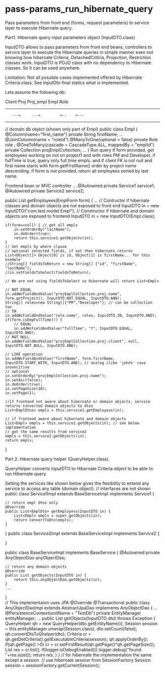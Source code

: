 pass-params_run_hibernate_query
===============================

Pass parameters from front end (forms, request parameters) to service layer to execute Hibernate query.

 
Part1. Hibernate query input parameters object (InputDTO.class)

InputDTO allows to pass parameters from front end beans, controllers to service layer to execute the Hibernate queries
in simple manner even not knowing how hibernate Criteria, DetachedCritiria, Projection, Restriction classes work.
InputDTO is POJO class with no dependency to Hibernate classes. So it can be used anywhere.

Limitation: Not all possible cases implemented offered by Hibernate Criteria.class. 
			See InputDto final statics what is implemented.

Lets assume the following db:

Client      Proj    Proj_empl   Empl    Role
-------	    ----    ---------   ----    -----
       ---<     ---<         >--    >---
-------	    ----    ---------   ----    ------
 // domain db object (shown only part of Empl)
 public class Empl {
	 @Column(name="first_name")
    private String firstName;
	...
	@JoinColumn(name = "roleId")
    @ManyToOne(optional = false)
    private Role role ;
    @OneToMany(cascade = CascadeType.ALL, mappedBy = "emplId")
    private Collection<ProjEmpl> projEmplCollection;
	...
 }
 Run query
 if form provided, get employees working on not on project1 and with roles PM and Developer, if fullTime is true,
 query only full time empls. and if client FK is not null and first name starts with form.getFirstName()  order by project name descending.
 if form is not provided, return all employees sorted by last name.
 
 Frontend bean or MVC controller
 ...
 @Autowired
	private Service1 service1;
@Autowired
	private Service2 service2;
 
 public List<Empl> getEmployees(EmplForm form) {
	...
	// Contructor if hibernate classes and domain objects are not exposed to front end
	InputDTO in = new InputDTO("com.test.model.Empl"); 
	// Constructor if hibernate and domain objects are exposed to frontend
	InputDTO in = new InputDTO(Empl.class);
	
	if(form==null) { // get all empls
		in.setOrderBy("lastName");
		in.doOrder(true);
		return this.service1.getObjects(in);
	}
	// Get empls by where clause
	// optional selected fields, if set then hibernate returns List<Object[]> Object[0] is id, Object[1] is firstName... for this example
	//String[] fieldsToReturn = new String[] {"id", "firstName", "lastName"};
	//in.setFieldsToSelect(fieldsToReturn);
	
	// We are not using fieldsToSelect so Hibernate will return List<Empl>
	
	// NOT EQUAL
	in.addWcFieldAndValue("projEmplCollection.proj.name", form.getProject(), InputDTO.NOT_EQUAL, InputDTO.AND);
	String[] roles=new String[]{"PM","Developer"}; // can be collection too
	// IN
	in.addWcFieldAndValue("role.name", roles, InputDTO.IN, InputDTO.AND);
	if(form.isEmpFullTime()) {
		// EQUAL
		in.addWcFieldAndValue("fullTime", "Y", InputDTO.EQUAL, InputDTO.AND);
	// NOT NULL
	in.addWcFieldAndValue("projEmplCollection.proj.client", null, InputDTO.NOT_NULL, InputDTO.AND);

	// LIKE operation
	in.addWcFieldAndValue("firstName", form.firstName, InputDTO.START_WITH, InputDTO.AND); // analog ilike 'john%' case insencitive
	// optional
	in.setOrderBy("projEmplCollection.proj.name");
	in.setAsc(false);
	in.doOrder(true);
	in.setPageSize(10);
	in.setPage(1);

	//if frontend not aware about hibernate or domain objects, service returns converted domain objects to dtos
	List<EmplDtos> empls = this.service1.getEmployess(in);

	// if frontend aware about hibernate and domain objects
	List<Empl> empls = this.service1.getObjects(in); // see below implementation
	// get the same results from service2
	empls = this.service2.getObjects(in);
	return empls;
}

Part 2. Hibernate query helper (QueryHelper.class).

QueryHelper converts InputDTO to Hibernate Criteria object to be able to run Hibernate query.

Setting the services like shown below gives the flexibility to extend any service to access any table (domain object).
// interfaces are not shown
public class Service1Impl extends BaseServiceImpl implements Service1 {

	// return empl dtos only
	@Override
	public List<EmplDto> getEmployess(InputDTO in) {
		List<Empl> empls = super.getObjects(in);
		return convertToDto(empls);
	}
}
public class Service2Impl extends BaseServiceImpl implements Service2 {
	
}
 
public class BaseServiceImpl implements BaseService {
	@Autowired
	private AnyObjectDao anyObjectDao;
	
	// return any domain objects
	@Override
	public List getObjects(InputDTO in) {
		return this.anyObjectDao.getObjects(in);
	}
	...
}	
// This implementaion uses JPA
@Override
	@Transactional
public class AnyObjectDaoImpl extends AbstractJpaDao implements AnyObjectDao {
	...
	@PersistenceContext(unitName = "TestDb")
	private EntityManager entityManager;
	...
	public List getObjects(InputDTO dto) throws Exception {
		QueryHelper qh = new QueryHelper(dto.getEntityName());
		Session session = this.entityManager.unwrap(Session.class);
		dto.setCount(false);
		qh.convertDtoToQhelper(dto);
		Criteria cr = qh.getDetCriteria().getExecutableCriteria(session);
		qh.applyOrderBy();
		if(qh.getPage() >0)
			cr = cr.setFirstResult(qh.getPage()*qh.getPageSize());
		List res = cr.list();
		if(logger.isDebugEnabled()) logger.debug("found: "+res.size());
		return res;
	}
}
// for hibernate the implementation the same except a session.
//	use hibernate session from SessionFactory
	Session session = sessionFactory.getCurrentSession();
	
